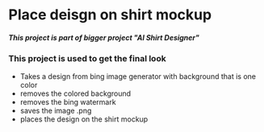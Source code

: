 # Place deisgn on shirt mockup
##### This project is part of bigger project "AI Shirt Designer"
### This project is used to get the final look
- Takes a design from bing image generator with background that is one color
- removes the colored background
- removes the bing watermark
- saves the image .png
- places the design on the shirt mockup
